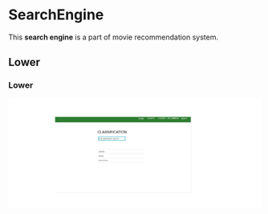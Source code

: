 # SearchEngine
This **search engine** is a part of  movie recommendation system.

## Lower
### Lower

![](classify2.png)
